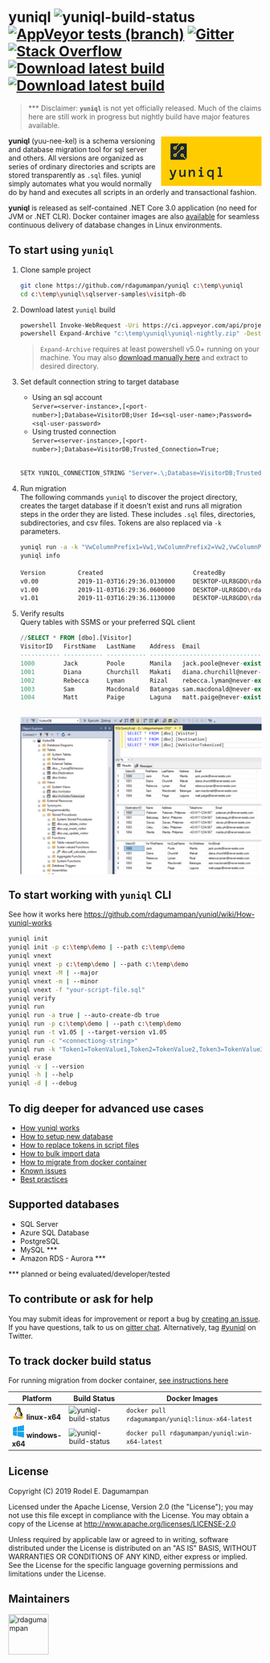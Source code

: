 # yuniql ![yuniql-build-status](https://img.shields.io/appveyor/ci/rdagumampan/yuniql?style=flat-square) [![AppVeyor tests (branch)](https://img.shields.io/appveyor/tests/rdagumampan/yuniql?style=flat-square)](https://ci.appveyor.com/project/rdagumampan/yuniql/build/tests) [![Gitter](https://img.shields.io/gitter/room/yuniql/yuniql?style=flat-square)](https://gitter.im/yuniql/yuniql) [![Stack Overflow](https://img.shields.io/badge/stack%20overflow-yuniql-green.svg?style=flat-square)](http://stackoverflow.com/questions/tagged/yuniql) [![Download latest build](https://ci.appveyor.com/api/projects/status/32r7s2skrgm9ubva?svg=true&passingText=Download%20win-x64)](https://ci.appveyor.com/api/projects/rdagumampan/yuniql/artifacts/yuniql-nightly.zip) [![Download latest build](https://ci.appveyor.com/api/projects/status/32r7s2skrgm9ubva?svg=true&passingText=Download%20linux-x64)](https://ci.appveyor.com/api/projects/rdagumampan/yuniql/artifacts/yuniql-nightly-linux-x64.zip)


>*** Disclaimer: **`yuniql`** is not yet officially released. Much of the claims here are still work in progress but nightly build have major features available.

<img align="right" src="assets/yuniql-logo.png" width="200">

**yuniql** (yuu-nee-kel) is a schema versioning and database migration tool for sql server and others. All versions are organized as series of ordinary directories and scripts are stored transparently as `.sql` files. yuniql simply automates what you would normally do by hand and executes all scripts in an orderly and transactional fashion.

**yuniql** is released as self-contained .NET Core 3.0 application (no need for JVM or .NET CLR). Docker container images are also [available](https://cloud.docker.com/u/rdagumampan/repository/docker/rdagumampan/yuniql) for seamless continuous delivery of database changes in Linux environments.

## To start using **`yuniql`**

1. Clone sample project
	```bash
	git clone https://github.com/rdagumampan/yuniql c:\temp\yuniql
	cd c:\temp\yuniql\sqlserver-samples\visitph-db
	```

2. Download latest `yuniql` build<br>

	```bash
	powershell Invoke-WebRequest -Uri https://ci.appveyor.com/api/projects/rdagumampan/yuniql/artifacts/yuniql-nightly.zip -OutFile  "c:\temp\yuniql\yuniql-nightly.zip"
	powershell Expand-Archive "c:\temp\yuniql\yuniql-nightly.zip" -DestinationPath "c:\temp\yuniql\sqlserver-samples\visitph-db"
	```

	>`Expand-Archive` requires at least powershell v5.0+ running on your machine. You may also [download manually here](https://ci.appveyor.com/api/projects/rdagumampan/yuniql/artifacts/yuniql-nightly.zip) and extract to desired directory.

3. Set default connection string to target database<br>
	- Using an sql account<br>
	`Server=<server-instance>,[<port-number>];Database=VisitorDB;User Id=<sql-user-name>;Password=<sql-user-password>`	
	- Using trusted connection<br>
	`Server=<server-instance>,[<port-number>];Database=VisitorDB;Trusted_Connection=True;`<br><br>

	```bash
	SETX YUNIQL_CONNECTION_STRING "Server=.\;Database=VisitorDB;Trusted_Connection=True;"
	```

4. Run migration<br>
The following commands `yuniql` to discover the project directory, creates the target database if it doesn't exist and runs all migration steps in the order they are listed. These includes `.sql` files, directories, subdirectories, and csv files. Tokens are also replaced via `-k` parameters.
	```bash
	yuniql run -a -k "VwColumnPrefix1=Vw1,VwColumnPrefix2=Vw2,VwColumnPrefix3=Vw3,VwColumnPrefix4=Vw4"
	yuniql info

	Version         Created                         CreatedBy
	v0.00           2019-11-03T16:29:36.0130000     DESKTOP-ULR8GDO\rdagumampan
	v1.00           2019-11-03T16:29:36.0600000     DESKTOP-ULR8GDO\rdagumampan
	v1.01           2019-11-03T16:29:36.1130000     DESKTOP-ULR8GDO\rdagumampan
	```

5. Verify results<br>
Query tables with SSMS or your preferred SQL client
	```sql
	//SELECT * FROM [dbo].[Visitor]
	VisitorID   FirstName   LastName    Address  Email
	----------- ----------- ----------- ------------------------------------------
	1000        Jack        Poole       Manila   jack.poole@never-exists.com
	1001        Diana       Churchill   Makati   diana.churchill@never-exists.com
	1002        Rebecca     Lyman       Rizal    rebecca.lyman@never-exists.com
	1003        Sam         Macdonald   Batangas sam.macdonald@never-exists.com
	1004        Matt        Paige       Laguna   matt.paige@never-exists.com
	```

	<br>
	<img align="center" src="assets/visitordb-screensot-ssms.png" width="700">

## To start working with **`yuniql`** CLI
See how it works here https://github.com/rdagumampan/yuniql/wiki/How-yuniql-works

```bash
yuniql init
yuniql init -p c:\temp\demo | --path c:\temp\demo
yuniql vnext
yuniql vnext -p c:\temp\demo | --path c:\temp\demo
yuniql vnext -M | --major
yuniql vnext -m | --minor
yuniql vnext -f "your-script-file.sql"
yuniql verify
yuniql run
yuniql run -a true | --auto-create-db true
yuniql run -p c:\temp\demo | --path c:\temp\demo
yuniql run -t v1.05 | --target-version v1.05
yuniql run -c "<connectiong-string>"
yuniql run -k "Token1=TokenValue1,Token2=TokenValue2,Token3=TokenValue3"
yuniql erase
yuniql -v | --version
yuniql -h | --help
yuniql -d | --debug
```

## To dig deeper for advanced use cases

* [How yuniql works](https://github.com/rdagumampan/yuniql/wiki/How-yuniql-works)
* [How to setup new database](https://github.com/rdagumampan/yuniql/wiki/How-to-baseline-your-database)
* [How to replace tokens in script files](https://github.com/rdagumampan/yuniql/wiki/How-to-apply-token-replacement)
* [How to bulk import data](https://github.com/rdagumampan/yuniql/wiki/How-to-bulk-import-data-during-migration)
* [How to migrate from docker container](https://github.com/rdagumampan/yuniql/wiki/How-to-run-migration-from-a-docker-container)
* [Known issues](https://github.com/rdagumampan/yuniql/wiki/Known-issues)
* [Best practices](https://github.com/rdagumampan/yuniql/wiki/Best-practices)

## Supported databases

* SQL Server
* Azure SQL Database
* PostgreSQL
* MySQL ***
* Amazon RDS - Aurora ***

*** planned or being evaluated/developer/tested

## To contribute or ask for help

You may submit ideas for improvement or report a bug by [creating an issue](https://github.com/rdagumampan/yuniql/issues/new). <br>
If you have questions, talk to us on [gitter chat](https://gitter.im/yuniql/community). Alternatively, tag [#yuniql](https://twitter.com/) on Twitter.

## To track docker build status
For running migration from docker container, [see instructions here](https://github.com/rdagumampan/yuniql/wiki/How-to-run-migration-from-a-docker-container)

|Platform|Build Status|Docker Images|
|---|---|---|
|![win-x64](assets/linux_med.png) **linux-x64**|![yuniql-build-status](https://ci.appveyor.com/api/projects/status/cje10k5mqx4v4emd?svg=true)|`docker pull rdagumampan/yuniql:linux-x64-latest`|
|![linux-x64](assets/win_med.png) **windows-x64**|![yuniql-build-status](https://ci.appveyor.com/api/projects/status/jn7f7r64rx6a2ujk?svg=true)|`docker pull rdagumampan/yuniql:win-x64-latest`|

## License

Copyright (C) 2019 Rodel E. Dagumampan

Licensed under the Apache License, Version 2.0 (the "License"); you may not use this file except in compliance with the License. You may obtain a copy of the License at http://www.apache.org/licenses/LICENSE-2.0

Unless required by applicable law or agreed to in writing, software distributed under the License is distributed on an "AS IS" BASIS, WITHOUT WARRANTIES OR CONDITIONS OF ANY KIND, either express or implied. See the License for the specific language governing permissions and limitations under the License.

## Maintainers

[//]: contributor-faces

<a href="https://github.com/rdagumampan"><img src="https://avatars.githubusercontent.com/u/5895952?v=3" title="rdagumampan" width="80" height="80"></a>

[//]: contributor-faces
